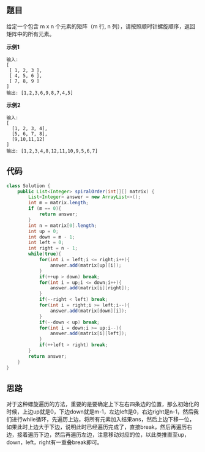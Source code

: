 ## 题目
给定一个包含 m x n 个元素的矩阵（m 行, n 列），请按照顺时针螺旋顺序，返回矩阵中的所有元素。

**示例1**
```
输入:
[
 [ 1, 2, 3 ],
 [ 4, 5, 6 ],
 [ 7, 8, 9 ]
]
输出: [1,2,3,6,9,8,7,4,5]
```

**示例2**
```
输入:
[
  [1, 2, 3, 4],
  [5, 6, 7, 8],
  [9,10,11,12]
]
输出: [1,2,3,4,8,12,11,10,9,5,6,7]
```

## 代码
```JAVA
class Solution {
    public List<Integer> spiralOrder(int[][] matrix) {
        List<Integer> answer = new ArrayList<>();
        int m = matrix.length;
        if (m == 0){
            return answer;
        }
        int n = matrix[0].length;
        int up = 0;
        int down = m - 1;
        int left = 0;
        int right = n - 1;
        while(true){
            for(int i = left;i <= right;i++){
                answer.add(matrix[up][i]);
            }
            if(++up > down) break;
            for(int i = up;i <= down;i++){
                answer.add(matrix[i][right]);
            }
            if(--right < left) break;
            for(int i = right;i >= left;i--){
                answer.add(matrix[down][i]);
            }
            if(--down < up) break;
            for(int i = down;i >= up;i--){
                answer.add(matrix[i][left]);
            }
            if(++left > right) break;
        }
        return answer;
    }
}
```
## 思路

对于这种螺旋遍历的方法，重要的是要确定上下左右四条边的位置，那么初始化的时候，上边up就是0，下边down就是m-1，左边left是0，右边right是n-1，然后我们进行while循环，先遍历上边，将所有元素加入结果ans，然后上边下移一位，如果此时上边大于下边，说明此时已经遍历完成了，直接break，然后再遍历右边，接着遍历下边，然后再遍历左边，注意移动对应的位，以此类推直至up，down，left，right有一重叠break即可。
